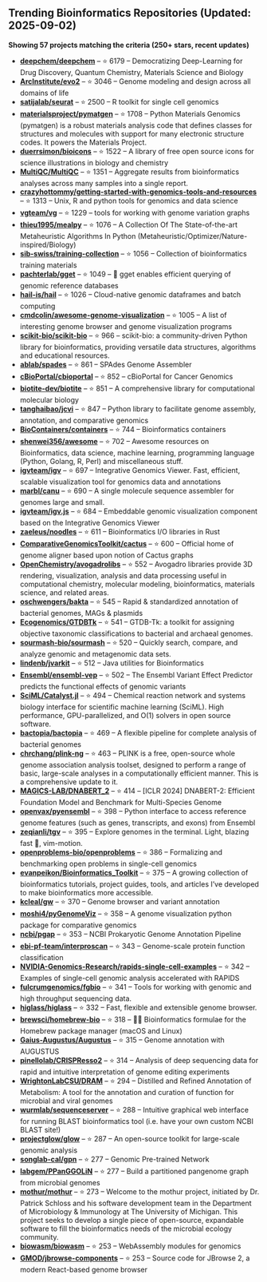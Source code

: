 ## Trending Bioinformatics Repositories (Updated: 2025-09-02)

**Showing 57 projects matching the criteria (250+ stars, recent updates)**

- **[deepchem/deepchem](https://github.com/deepchem/deepchem)** – ⭐ 6179 – Democratizing Deep-Learning for Drug Discovery, Quantum Chemistry, Materials Science and Biology
- **[ArcInstitute/evo2](https://github.com/ArcInstitute/evo2)** – ⭐ 3046 – Genome modeling and design across all domains of life
- **[satijalab/seurat](https://github.com/satijalab/seurat)** – ⭐ 2500 – R toolkit for single cell genomics
- **[materialsproject/pymatgen](https://github.com/materialsproject/pymatgen)** – ⭐ 1708 – Python Materials Genomics (pymatgen) is a robust materials analysis code that defines classes for structures and molecules with support for many electronic structure codes. It powers the Materials Project.
- **[duerrsimon/bioicons](https://github.com/duerrsimon/bioicons)** – ⭐ 1522 – A library of free open source icons for science illustrations in biology and chemistry
- **[MultiQC/MultiQC](https://github.com/MultiQC/MultiQC)** – ⭐ 1351 – Aggregate results from bioinformatics analyses across many samples into a single report.
- **[crazyhottommy/getting-started-with-genomics-tools-and-resources](https://github.com/crazyhottommy/getting-started-with-genomics-tools-and-resources)** – ⭐ 1313 – Unix, R and python tools for genomics and data science
- **[vgteam/vg](https://github.com/vgteam/vg)** – ⭐ 1229 – tools for working with genome variation graphs
- **[thieu1995/mealpy](https://github.com/thieu1995/mealpy)** – ⭐ 1076 – A Collection Of The State-of-the-art Metaheuristic Algorithms In Python (Metaheuristic/Optimizer/Nature-inspired/Biology)
- **[sib-swiss/training-collection](https://github.com/sib-swiss/training-collection)** – ⭐ 1056 – Collection of bioinformatics training materials
- **[pachterlab/gget](https://github.com/pachterlab/gget)** – ⭐ 1049 – 🧬 gget enables efficient querying of genomic reference databases
- **[hail-is/hail](https://github.com/hail-is/hail)** – ⭐ 1026 – Cloud-native genomic dataframes and batch computing
- **[cmdcolin/awesome-genome-visualization](https://github.com/cmdcolin/awesome-genome-visualization)** – ⭐ 1005 – A list of interesting genome browser and genome visualization programs
- **[scikit-bio/scikit-bio](https://github.com/scikit-bio/scikit-bio)** – ⭐ 966 – scikit-bio: a community-driven Python library for bioinformatics, providing versatile data structures, algorithms and educational resources.
- **[ablab/spades](https://github.com/ablab/spades)** – ⭐ 861 – SPAdes Genome Assembler
- **[cBioPortal/cbioportal](https://github.com/cBioPortal/cbioportal)** – ⭐ 852 – cBioPortal for Cancer Genomics
- **[biotite-dev/biotite](https://github.com/biotite-dev/biotite)** – ⭐ 851 – A comprehensive library for computational molecular biology
- **[tanghaibao/jcvi](https://github.com/tanghaibao/jcvi)** – ⭐ 847 – Python library to facilitate genome assembly, annotation, and comparative genomics
- **[BioContainers/containers](https://github.com/BioContainers/containers)** – ⭐ 744 – Bioinformatics containers
- **[shenwei356/awesome](https://github.com/shenwei356/awesome)** – ⭐ 702 – Awesome resources on Bioinformatics, data science, machine learning, programming language (Python, Golang, R, Perl) and miscellaneous stuff.
- **[igvteam/igv](https://github.com/igvteam/igv)** – ⭐ 697 – Integrative Genomics Viewer. Fast, efficient, scalable visualization tool for genomics data and annotations
- **[marbl/canu](https://github.com/marbl/canu)** – ⭐ 690 – A single molecule sequence assembler for genomes large and small.
- **[igvteam/igv.js](https://github.com/igvteam/igv.js)** – ⭐ 684 – Embeddable genomic visualization component based on the Integrative Genomics Viewer
- **[zaeleus/noodles](https://github.com/zaeleus/noodles)** – ⭐ 611 – Bioinformatics I/O libraries in Rust
- **[ComparativeGenomicsToolkit/cactus](https://github.com/ComparativeGenomicsToolkit/cactus)** – ⭐ 600 – Official home of genome aligner based upon notion of Cactus graphs
- **[OpenChemistry/avogadrolibs](https://github.com/OpenChemistry/avogadrolibs)** – ⭐ 552 – Avogadro libraries provide 3D rendering, visualization, analysis and data processing useful in computational chemistry, molecular modeling, bioinformatics, materials science, and related areas.
- **[oschwengers/bakta](https://github.com/oschwengers/bakta)** – ⭐ 545 – Rapid & standardized annotation of bacterial genomes, MAGs & plasmids
- **[Ecogenomics/GTDBTk](https://github.com/Ecogenomics/GTDBTk)** – ⭐ 541 – GTDB-Tk: a toolkit for assigning objective taxonomic classifications to bacterial and archaeal genomes.
- **[sourmash-bio/sourmash](https://github.com/sourmash-bio/sourmash)** – ⭐ 520 – Quickly search, compare, and analyze genomic and metagenomic data sets.
- **[lindenb/jvarkit](https://github.com/lindenb/jvarkit)** – ⭐ 512 – Java utilities for Bioinformatics
- **[Ensembl/ensembl-vep](https://github.com/Ensembl/ensembl-vep)** – ⭐ 502 – The Ensembl Variant Effect Predictor predicts the functional effects of genomic variants
- **[SciML/Catalyst.jl](https://github.com/SciML/Catalyst.jl)** – ⭐ 494 – Chemical reaction network and systems biology interface for scientific machine learning (SciML). High performance, GPU-parallelized, and O(1) solvers in open source software.
- **[bactopia/bactopia](https://github.com/bactopia/bactopia)** – ⭐ 469 – A flexible pipeline for complete analysis of bacterial genomes
- **[chrchang/plink-ng](https://github.com/chrchang/plink-ng)** – ⭐ 463 – PLINK is a free, open-source whole genome association analysis toolset, designed to perform a range of basic, large-scale analyses in a computationally efficient manner.  This is a comprehensive update to it.
- **[MAGICS-LAB/DNABERT_2](https://github.com/MAGICS-LAB/DNABERT_2)** – ⭐ 414 – [ICLR 2024] DNABERT-2: Efficient Foundation Model and Benchmark for Multi-Species Genome
- **[openvax/pyensembl](https://github.com/openvax/pyensembl)** – ⭐ 398 – Python interface to access reference genome features (such as genes, transcripts, and exons) from Ensembl
- **[zeqianli/tgv](https://github.com/zeqianli/tgv)** – ⭐ 395 – Explore genomes in the terminal. Light, blazing fast 🚀, vim-motion.
- **[openproblems-bio/openproblems](https://github.com/openproblems-bio/openproblems)** – ⭐ 386 – Formalizing and benchmarking open problems in single-cell genomics
- **[evanpeikon/Bioinformatics_Toolkit](https://github.com/evanpeikon/Bioinformatics_Toolkit)** – ⭐ 375 – A growing collection of bioinformatics tutorials, project guides, tools, and articles I’ve developed to make bioinformatics more accessible.
- **[kcleal/gw](https://github.com/kcleal/gw)** – ⭐ 370 – Genome browser and variant annotation
- **[moshi4/pyGenomeViz](https://github.com/moshi4/pyGenomeViz)** – ⭐ 358 – A genome visualization python package for comparative genomics
- **[ncbi/pgap](https://github.com/ncbi/pgap)** – ⭐ 353 – NCBI Prokaryotic Genome Annotation Pipeline
- **[ebi-pf-team/interproscan](https://github.com/ebi-pf-team/interproscan)** – ⭐ 343 – Genome-scale protein function classification
- **[NVIDIA-Genomics-Research/rapids-single-cell-examples](https://github.com/NVIDIA-Genomics-Research/rapids-single-cell-examples)** – ⭐ 342 – Examples of single-cell genomic analysis accelerated with RAPIDS
- **[fulcrumgenomics/fgbio](https://github.com/fulcrumgenomics/fgbio)** – ⭐ 341 – Tools for working with genomic and high throughput sequencing data.
- **[higlass/higlass](https://github.com/higlass/higlass)** – ⭐ 332 – Fast, flexible and extensible genome browser.
- **[brewsci/homebrew-bio](https://github.com/brewsci/homebrew-bio)** – ⭐ 318 – :beer::microscope: Bioinformatics formulae for the Homebrew package manager (macOS and Linux)
- **[Gaius-Augustus/Augustus](https://github.com/Gaius-Augustus/Augustus)** – ⭐ 315 – Genome annotation with AUGUSTUS
- **[pinellolab/CRISPResso2](https://github.com/pinellolab/CRISPResso2)** – ⭐ 314 – Analysis of deep sequencing data for rapid and intuitive interpretation of genome editing experiments
- **[WrightonLabCSU/DRAM](https://github.com/WrightonLabCSU/DRAM)** – ⭐ 294 – Distilled and Refined Annotation of Metabolism: A tool for the annotation and curation of function for microbial and viral genomes
- **[wurmlab/sequenceserver](https://github.com/wurmlab/sequenceserver)** – ⭐ 288 – Intuitive graphical web interface for running BLAST bioinformatics tool (i.e. have your own custom NCBI BLAST site!)
- **[projectglow/glow](https://github.com/projectglow/glow)** – ⭐ 287 – An open-source toolkit for large-scale genomic analysis
- **[songlab-cal/gpn](https://github.com/songlab-cal/gpn)** – ⭐ 277 – Genomic Pre-trained Network
- **[labgem/PPanGGOLiN](https://github.com/labgem/PPanGGOLiN)** – ⭐ 277 – Build a partitioned pangenome graph from microbial genomes
- **[mothur/mothur](https://github.com/mothur/mothur)** – ⭐ 273 – Welcome to the mothur project, initiated by Dr. Patrick Schloss and his software development team in the Department of Microbiology & Immunology at The University of Michigan. This project seeks to develop a single piece of open-source, expandable software to fill the bioinformatics needs of the microbial ecology community.
- **[biowasm/biowasm](https://github.com/biowasm/biowasm)** – ⭐ 253 – WebAssembly modules for genomics
- **[GMOD/jbrowse-components](https://github.com/GMOD/jbrowse-components)** – ⭐ 253 – Source code for JBrowse 2, a modern React-based genome browser
